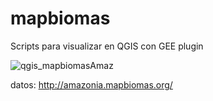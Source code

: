 # mapbiomas
Scripts para visualizar en QGIS con GEE plugin

![qgis_mapbiomasAmaz](https://user-images.githubusercontent.com/26856246/91860664-8fe62a00-ec31-11ea-97c8-2709594b62ac.PNG)

datos: http://amazonia.mapbiomas.org/
